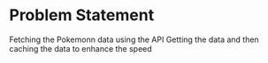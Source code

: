 # Problem Statement  

Fetching the Pokemonn data using the API 
Getting the data and then caching the data to enhance the speed 
